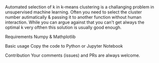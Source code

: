 Automated selection of k in k-means clustering is a challanging problem in unsupervised machine learning.
Often you need to select the cluster number autimatically & passing it to another function without human interaction.
While you can argue against that you can't get always the optimal k very ofthen this solution is usually good enough.

Requirements
Numpy & Mathplotlib

Basic usage
Copy the code to Python or Jupyter Notebook

Contribution
Your comments (issues) and PRs are always welcome.
